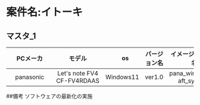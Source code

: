# 案件名:イトーキ

## マスタ_1

| PCメーカ     |         モデル　              |　os  |    バージョン名    |  イメージファイル名 |  
|:--------------:|:------------------------------:|:-----: | :------------------:|:-------------------:|
| panasonic　　| Let's note FV4 CF-FV4RDAAS　　| Windows11 |  ver1.0 | pana_win11_m7-aft_sysp.ffu  | 

##備考       ソフトウェアの最新化の実施
 








